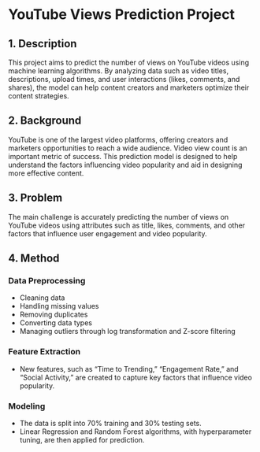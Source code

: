 # YouTube Views Prediction Project

## 1. Description
This project aims to predict the number of views on YouTube videos using machine learning algorithms. By analyzing data such as video titles, descriptions, upload times, and user interactions (likes, comments, and shares), the model can help content creators and marketers optimize their content strategies.

## 2. Background
YouTube is one of the largest video platforms, offering creators and marketers opportunities to reach a wide audience. Video view count is an important metric of success. This prediction model is designed to help understand the factors influencing video popularity and aid in designing more effective content.

## 3. Problem
The main challenge is accurately predicting the number of views on YouTube videos using attributes such as title, likes, comments, and other factors that influence user engagement and video popularity.

## 4. Method
### Data Preprocessing
- Cleaning data
- Handling missing values
- Removing duplicates
- Converting data types
- Managing outliers through log transformation and Z-score filtering

### Feature Extraction
- New features, such as “Time to Trending,” “Engagement Rate,” and “Social Activity,” are created to capture key factors that influence video popularity.

### Modeling
- The data is split into 70% training and 30% testing sets.
- Linear Regression and Random Forest algorithms, with hyperparameter tuning, are then applied for prediction.
